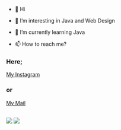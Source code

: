 - 👋 Hi
- 👀 I’m interesting in Java and Web Design
- 🌱 I’m currently learning Java

- 📫 How to reach me?

### Here;
[My Instagram](https://www.instagram.com/ozguaman)

### or 
[My Mail](mailto:ozguryaman551@gmail.com) <br><br>

<img src="https://media0.giphy.com/media/QNFhOolVeCzPQ2Mx85/200w.webp?cid=ecf05e47qduczwe4bausmt83k7gu0els534k29n0k0qm9z18&rid=200w.webp&ct=g">
<img src="https://media2.giphy.com/media/7J4P7cUur2DlErijp3/200w.webp?cid=ecf05e473kkkaaybd7po375ydesxt4ymn40g98upbng5hewk&rid=200w.webp&ct=g">

